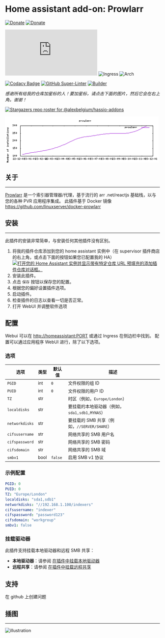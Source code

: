 # Home assistant add-on: Prowlarr

[![Donate][donation-badge]](https://www.buymeacoffee.com/alexbelgium)
[![Donate][paypal-badge]](https://www.paypal.com/donate/?hosted_button_id=DZFULJZTP3UQA)

![Version](https://img.shields.io/badge/dynamic/json?label=版本&query=%24.version&url=https%3A%2F%2Fraw.githubusercontent.com%2Falexbelgium%2Fhassio-addons%2Fmaster%2Fprowlarr%2Fconfig.json)
![Ingress](https://img.shields.io/badge/dynamic/json?label=Ingress&query=%24.ingress&url=https%3A%2F%2Fraw.githubusercontent.com%2Falexbelgium%2Fhassio-addons%2Fmaster%2Fprowlarr%2Fconfig.json)
![Arch](https://img.shields.io/badge/dynamic/json?color=success&label=Arch&query=%24.arch&url=https%3A%2F%2Fraw.githubusercontent.com%2Falexbelgium%2Fhassio-addons%2Fmaster%2Fprowlarr%2Fconfig.json)

[![Codacy Badge](https://app.codacy.com/project/badge/Grade/9c6cf10bdbba45ecb202d7f579b5be0e)](https://www.codacy.com/gh/alexbelgium/hassio-addons/dashboard?utm_source=github.com&utm_medium=referral&utm_content=alexbelgium/hassio-addons&utm_campaign=Badge_Grade)
[![GitHub Super-Linter](https://img.shields.io/github/actions/workflow/status/alexbelgium/hassio-addons/weekly-supelinter.yaml?label=Lint%20code%20base)](https://github.com/alexbelgium/hassio-addons/actions/workflows/weekly-supelinter.yaml)
[![Builder](https://img.shields.io/github/actions/workflow/status/alexbelgium/hassio-addons/onpush_builder.yaml?label=Builder)](https://github.com/alexbelgium/hassio-addons/actions/workflows/onpush_builder.yaml)

[donation-badge]: https://img.shields.io/badge/Buy%20me%20a%20coffee%20(no%20paypal)-%23d32f2f?logo=buy-me-a-coffee&style=flat&logoColor=white
[paypal-badge]: https://img.shields.io/badge/Buy%20me%20a%20coffee%20with%20Paypal-0070BA?logo=paypal&style=flat&logoColor=white

_感谢所有给我的仓库加星标的人！要加星标，请点击下面的图片，然后它会在右上角。谢谢！_

[![Stargazers repo roster for @alexbelgium/hassio-addons](https://raw.githubusercontent.com/alexbelgium/hassio-addons/master/.github/stars2.svg)](https://github.com/alexbelgium/hassio-addons/stargazers)

![downloads evolution](https://raw.githubusercontent.com/alexbelgium/hassio-addons/master/prowlarr/stats.png)

## 关于

---

[Prowlarr](https://github.com/Prowlarr/Prowlarr) 是一个索引器管理器/代理，基于流行的 arr .net/reactjs 基础栈，以与您的各种 PVR 应用程序集成。
此插件基于 Docker 镜像 https://github.com/linuxserver/docker-prowlarr

## 安装

---

此插件的安装非常简单，与安装任何其他插件没有区别。

1. 将我的插件仓库添加到您的 home assistant 实例中（在 supervisor 插件商店的右上角，或点击下面的按钮如果您已配置我的 HA）
   [![打开您的 Home Assistant 实例并显示带有特定仓库 URL 预填充的添加插件仓库对话框。](https://my.home-assistant.io/badges/supervisor_add_addon_repository.svg)](https://my.home-assistant.io/redirect/supervisor_add_addon_repository/?repository_url=https%3A%2F%2Fgithub.com%2Falexbelgium%2Fhassio-addons)
1. 安装此插件。
1. 点击 `保存` 按钮以保存您的配置。
1. 根据您的偏好设置插件选项。
1. 启动插件。
1. 检查插件的日志以查看一切是否正常。
1. 打开 WebUI 并调整软件选项

## 配置

Webui 可以在 <http://homeassistant:PORT> 或通过 Ingress 在侧边栏中找到。
配置可以通过应用程序 WebUI 进行，除了以下选项。

### 选项

| 选项 | 类型 | 默认值 | 描述 |
|------|------|--------|-------|
| `PGID` | int | `0` | 文件权限的组 ID |
| `PUID` | int | `0` | 文件权限的用户 ID |
| `TZ` | str | | 时区（例如，`Europe/London`） |
| `localdisks` | str | | 要挂载的本地驱动器（例如，`sda1,sdb1,MYNAS`） |
| `networkdisks` | str | | 要挂载的 SMB 共享（例如，`//SERVER/SHARE`） |
| `cifsusername` | str | | 网络共享的 SMB 用户名 |
| `cifspassword` | str | | 网络共享的 SMB 密码 |
| `cifsdomain` | str | | 网络共享的 SMB 域 |
| `smbv1` | bool | `false` | 启用 SMB v1 协议 |

### 示例配置

```yaml
PGID: 0
PUID: 0
TZ: "Europe/London"
localdisks: "sda1,sdb1"
networkdisks: "//192.168.1.100/indexers"
cifsusername: "indexer"
cifspassword: "password123"
cifsdomain: "workgroup"
smbv1: false
```

### 挂载驱动器

此插件支持挂载本地驱动器和远程 SMB 共享：

- **本地驱动器**：请参阅 [在插件中挂载本地驱动器](https://github.com/alexbelgium/hassio-addons/wiki/Mounting-Local-Drives-in-Addons)
- **远程共享**：请参阅 [在插件中挂载远程共享](https://github.com/alexbelgium/hassio-addons/wiki/Mounting-remote-shares-in-Addons)

## 支持

在 github 上创建问题

## 插图

---

![illustration](https://wiki.servarr.com/assets/prowlarr/hist_1_history.png)

[repository]: https://github.com/alexbelgium/hassio-addons